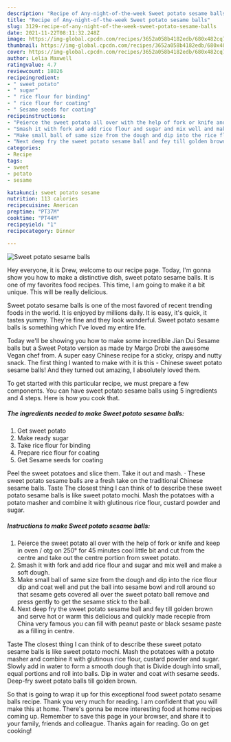 ```yaml
---
description: "Recipe of Any-night-of-the-week Sweet potato sesame balls"
title: "Recipe of Any-night-of-the-week Sweet potato sesame balls"
slug: 3129-recipe-of-any-night-of-the-week-sweet-potato-sesame-balls
date: 2021-11-22T08:11:32.248Z
image: https://img-global.cpcdn.com/recipes/3652a058b4182edb/680x482cq70/sweet-potato-sesame-balls-recipe-main-photo.jpg
thumbnail: https://img-global.cpcdn.com/recipes/3652a058b4182edb/680x482cq70/sweet-potato-sesame-balls-recipe-main-photo.jpg
cover: https://img-global.cpcdn.com/recipes/3652a058b4182edb/680x482cq70/sweet-potato-sesame-balls-recipe-main-photo.jpg
author: Lelia Maxwell
ratingvalue: 4.7
reviewcount: 18026
recipeingredient:
- " sweet potato"
- " sugar"
- " rice flour for binding"
- " rice flour for coating"
- " Sesame seeds for coating"
recipeinstructions:
- "Peierce the sweet potato all over with the help of fork or knife and keep in oven / otg on 250° for 45 minutes cool little bit and cut from the centre and take out the centre portion from sweet potato."
- "Smash it with fork and add rice flour and sugar and mix well and make a soft dough."
- "Make small ball of same size from the dough and dip into the rice flour dip and coat well and put the ball into sesame bowl and roll around so that sesame gets covered all over the sweet potato ball remove and press gently to get the sesame stick to the ball."
- "Next deep fry the sweet potato sesame ball and fey till golden brown and serve hot or warm this delicious and quickly made recepie from China very famous you can fill with peanut paste or black sesame paste as a filling in centre."
categories:
- Recipe
tags:
- sweet
- potato
- sesame

katakunci: sweet potato sesame 
nutrition: 113 calories
recipecuisine: American
preptime: "PT37M"
cooktime: "PT44M"
recipeyield: "1"
recipecategory: Dinner

---
```



![Sweet potato sesame balls](https://img-global.cpcdn.com/recipes/3652a058b4182edb/680x482cq70/sweet-potato-sesame-balls-recipe-main-photo.jpg)

Hey everyone, it is Drew, welcome to our recipe page. Today, I'm gonna show you how to make a distinctive dish, sweet potato sesame balls. It is one of my favorites food recipes. This time, I am going to make it a bit unique. This will be really delicious.

Sweet potato sesame balls is one of the most favored of recent trending foods in the world. It is enjoyed by millions daily. It is easy, it's quick, it tastes yummy. They're fine and they look wonderful. Sweet potato sesame balls is something which I've loved my entire life.

Today we&#39;ll be showing you how to make some incredible Jian Dui Sesame balls but a Sweet Potato version as made by Margo Drobi the awesome Vegan chef from. A super easy Chinese recipe for a sticky, crispy and nutty snack. The first thing I wanted to make with it is this - Chinese sweet potato sesame balls! And they turned out amazing, I absolutely loved them.


To get started with this particular recipe, we must prepare a few components. You can have sweet potato sesame balls using 5 ingredients and 4 steps. Here is how you cook that.

<!--inarticleads1-->

##### The ingredients needed to make Sweet potato sesame balls:

1. Get  sweet potato
1. Make ready  sugar
1. Take  rice flour for binding
1. Prepare  rice flour for coating
1. Get  Sesame seeds for coating


Peel the sweet potatoes and slice them. Take it out and mash. · These sweet potato sesame balls are a fresh take on the traditional Chinese sesame balls. Taste The closest thing I can think of to describe these sweet potato sesame balls is like sweet potato mochi. Mash the potatoes with a potato masher and combine it with glutinous rice flour, custard powder and sugar. 

<!--inarticleads2-->

##### Instructions to make Sweet potato sesame balls:

1. Peierce the sweet potato all over with the help of fork or knife and keep in oven / otg on 250° for 45 minutes cool little bit and cut from the centre and take out the centre portion from sweet potato.
1. Smash it with fork and add rice flour and sugar and mix well and make a soft dough.
1. Make small ball of same size from the dough and dip into the rice flour dip and coat well and put the ball into sesame bowl and roll around so that sesame gets covered all over the sweet potato ball remove and press gently to get the sesame stick to the ball.
1. Next deep fry the sweet potato sesame ball and fey till golden brown and serve hot or warm this delicious and quickly made recepie from China very famous you can fill with peanut paste or black sesame paste as a filling in centre.


Taste The closest thing I can think of to describe these sweet potato sesame balls is like sweet potato mochi. Mash the potatoes with a potato masher and combine it with glutinous rice flour, custard powder and sugar. Slowly add in water to form a smooth dough that is Divide dough into small, equal portions and roll into balls. Dip in water and coat with sesame seeds. Deep-fry sweet potato balls till golden brown. 

So that is going to wrap it up for this exceptional food sweet potato sesame balls recipe. Thank you very much for reading. I am confident that you will make this at home. There's gonna be more interesting food at home recipes coming up. Remember to save this page in your browser, and share it to your family, friends and colleague. Thanks again for reading. Go on get cooking!
